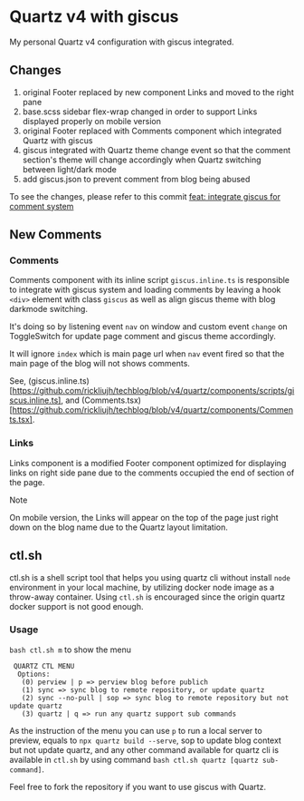 # Quartz v4 with giscus

My personal Quartz v4 configuration with giscus integrated.

## Changes

1. original Footer replaced by new component Links and moved to the right pane 
2. base.scss sidebar flex-wrap changed in order to support Links displayed properly on mobile version
3. original Footer replaced with Comments component which integrated Quartz with giscus
4. giscus integrated with Quartz theme change event so that the comment section's theme will change accordingly when Quartz switching between light/dark mode
5. add giscus.json to prevent comment from blog being abused

To see the changes, please refer to this commit [feat: integrate giscus for comment system](https://github.com/rickliujh/techblog/commit/3a63084fc7643367adf99f0e1133672f791bd25b)

## New Comments
### Comments
Comments component with its inline script `giscus.inline.ts` is responsible to integrate with giscus system and loading comments by leaving a hook `<div>` element with class `giscus` as well as align giscus theme with blog darkmode switching.

It's doing so by listening event `nav` on window and custom event `change` on ToggleSwitch for update page comment and giscus theme accordingly.

It will ignore `index` which is main page url when `nav` event fired so that the main page of the blog will not shows comments.

See, (giscus.inline.ts)[https://github.com/rickliujh/techblog/blob/v4/quartz/components/scripts/giscus.inline.ts], and (Comments.tsx)[https://github.com/rickliujh/techblog/blob/v4/quartz/components/Comments.tsx].

### Links
Links component is a modified Footer component optimized for displaying links on right side pane due to the comments occupied the end of section of the page.

> [!note]
> On mobile version, the Links will appear on the top of the page just right down on the blog name due to the Quartz layout limitation.

## ctl.sh

ctl.sh is a shell script tool that helps you using quartz cli without install `node` environment in your local machine, by utilizing docker node image as a throw-away container. Using `ctl.sh` is encouraged since the origin quartz docker support is not good enough.

### Usage
`bash ctl.sh m` to show the menu
```
 QUARTZ CTL MENU
  Options:
   (0) perview | p => perview blog before publich
   (1) sync => sync blog to remote repository, or update quartz
   (2) sync --no-pull | sop => sync blog to remote repository but not update quartz
   (3) quartz | q => run any quartz support sub commands
```
As the instruction of the menu you can use `p` to run a local server to preview, equals to `npx quartz build --serve`, sop to update blog context but not update quartz, and any other command available for quartz cli is available in `ctl.sh` by using command `bash ctl.sh quartz [quartz sub-command]`.

Feel free to fork the repository if you want to use giscus with Quartz.
